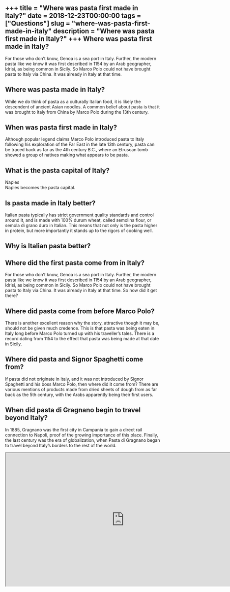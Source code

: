 +++
title = "Where was pasta first made in Italy?"
date = 2018-12-23T00:00:00
tags = ["Questions"]
slug = "where-was-pasta-first-made-in-italy"
description = "Where was pasta first made in Italy?"
+++
Where was pasta first made in Italy?
------------------------------------

For those who don’t know, Genoa is a sea port in Italy. Further, the modern pasta like we know it was first described in 1154 by an Arab geographer, Idrisi, as being common in Sicily. So Marco Polo could not have brought pasta to Italy via China. It was already in Italy at that time.

Where was pasta made in Italy?
------------------------------

While we do think of pasta as a culturally Italian food, it is likely the descendent of ancient Asian noodles. A common belief about pasta is that it was brought to Italy from China by Marco Polo during the 13th century.

When was pasta first made in Italy?
-----------------------------------

Although popular legend claims Marco Polo introduced pasta to Italy following his exploration of the Far East in the late 13th century, pasta can be traced back as far as the 4th century B.C., where an Etruscan tomb showed a group of natives making what appears to be pasta.

What is the pasta capital of Italy?
-----------------------------------

Naples  
Naples becomes the pasta capital.

Is pasta made in Italy better?
------------------------------

Italian pasta typically has strict government quality standards and control around it, and is made with 100% durum wheat, called semolina flour, or semola di grano duro in Italian. This means that not only is the pasta higher in protein, but more importantly it stands up to the rigors of cooking well.

Why is Italian pasta better?
----------------------------

Where did the first pasta come from in Italy?
---------------------------------------------

For those who don’t know, Genoa is a sea port in Italy. Further, the modern pasta like we know it was first described in 1154 by an Arab geographer, Idrisi, as being common in Sicily. So Marco Polo could not have brought pasta to Italy via China. It was already in Italy at that time. So how did it get there?

Where did pasta come from before Marco Polo?
--------------------------------------------

There is another excellent reason why the story, attractive though it may be, should not be given much credence. This is that pasta was being eaten in Italy long before Marco Polo turned up with his traveller’s tales. There is a record dating from 1154 to the effect that pasta was being made at that date in Sicily.

Where did pasta and Signor Spaghetti come from?
-----------------------------------------------

If pasta did not originate in Italy, and it was not introduced by Signor Spaghetti and his boss Marco Polo, then where did it come from? There are various mentions of products made from dried sheets of dough from as far back as the 5th century, with the Arabs apparently being their first users.

When did pasta di Gragnano begin to travel beyond Italy?
--------------------------------------------------------

In 1885, Gragnano was the first city in Campania to gain a direct rail connection to Napoli, proof of the growing importance of this place. Finally, the last century was the era of globalization, when Pasta di Gragnano began to travel beyond Italy’s borders to the rest of the world.

<iframe allow="accelerometer; autoplay; clipboard-write; encrypted-media; gyroscope; picture-in-picture" allowfullscreen="" class="__youtube_prefs__  epyt-is-override  no-lazyload" data-no-lazy="1" data-origheight="433" data-origwidth="770" data-skipgform_ajax_framebjll="" height="433" id="_ytid_78762" loading="lazy" src="https://www.youtube.com/embed/McsC7c8wSy0?enablejsapi=1&autoplay=0&cc_load_policy=0&cc_lang_pref=&iv_load_policy=1&loop=0&modestbranding=0&rel=1&fs=1&playsinline=0&autohide=2&theme=dark&color=red&controls=1&" title="YouTube player" width="770"></iframe>